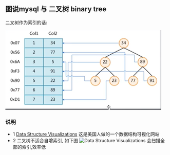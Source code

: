 ## 图说mysql 与 二叉树 binary tree

二叉树作为索引的话:

![binary tree](/pic/binay-tree.png)

### 说明

- 1 [Data Structure Visualizations](https://www.cs.usfca.edu/~galles/visualization/Algorithms.html) 这是美国人做的一个数据结构可视化网站
- 2 二叉树不适合自增索引, 如下图
   ![Data Structure Visualizations](/pic/binary-tree-auto-increment.png)
    会扫描全部的索引,效率低
